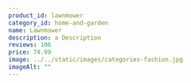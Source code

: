```yaml
---
product_id: lawnmower
category_id: home-and-garden
name: Lawnmower
description: a Description
reviews: 106
price: 74.99
image: ../../static/images/categories-fashion.jpg
imageAlt: ""
---
```

